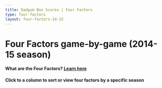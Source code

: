```yaml
---
title: Dadgum Box Scores | Four Factors
type: four-factors
layout: four-factors-14-15
---
```


# Four Factors game-by-game (2014-15 season)

#### What are the Four Factors? [Learn here](https://cbbstatshelp.com/four-factors/intro/)

<h4 class="jalek" >Click to a column to sort or view four factors by a specific season</h4> 